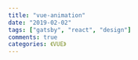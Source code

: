 ```yaml
---
title: "vue-animation"
date: "2019-02-02"
tags: ["gatsby", "react", "design"]
comments: true
categories: 《VUE》
---
```

